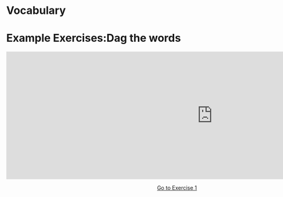 <h1>Vocabulary</h1>

<h1> Example Exercises:Dag the words</h1>



<iframe src="https://h5p.org/h5p/embed/356428" width="1090" height="338" frameborder="0" allowfullscreen="allowfullscreen"></iframe><script src="https://h5p.org/sites/all/modules/h5p/library/js/h5p-resizer.js" charset="UTF-8"></script>





<p>
<a style="float:right;" href="exercise-1.html" class="btn2"> Go to Exercise 1 </a>
</p>
<div style="clear:both;"> </div>



